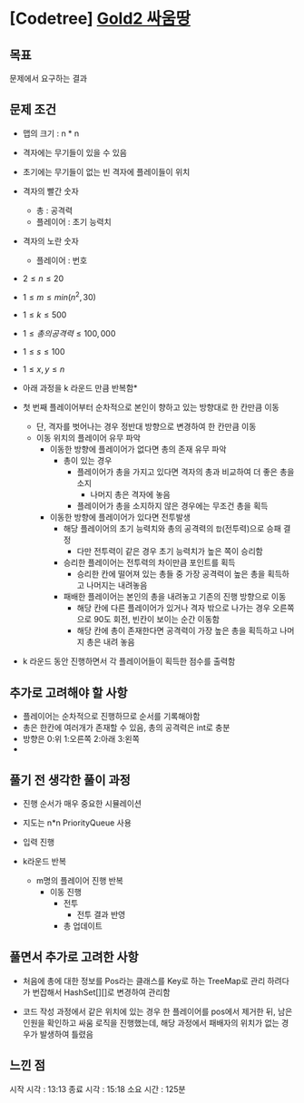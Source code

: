 # [Codetree] [Gold2 싸움땅](https://www.codetree.ai/training-field/frequent-problems/battle-ground/description?page=3&pageSize=20)

## 목표
문제에서 요구하는 결과

## 문제 조건
* 맵의 크기 : n * n
* 격자에는 무기들이 있을 수 있음
* 초기에는 무기들이 없는 빈 격자에 플레이들이 위치
* 격자의 빨간 숫자
  * 총 : 공격력
  * 플레이어 : 초기 능력치
* 격자의 노란 숫자
  * 플레이어 : 번호

* $2 \leq n \leq 20$
* $1 \leq m \leq min(n^2, 30)$
* $1 \leq k \leq 500$
* $1 \leq 총의 공격력 \leq 100,000$
* $1 \leq s \leq 100$
* $1 \leq x, y \leq n$

* 아래 과정을 k 라운드 만큼 반복함* 
* 첫 번째 플레이어부터 순차적으로 본인이 향하고 있는 방향대로 한 칸만큼 이동
  * 단, 격자를 벗어나는 경우 정반대 방향으로 변경하여 한 칸만큼 이동
  * 이동 위치의 플레이어 유무 파악
    * 이동한 방향에 플레이어가 없다면 총의 존재 유무 파악
      * 총이 있는 경우
        * 플레이어가 총을 가지고 있다면 격자의 총과 비교하여 더 좋은 총을 소지
          * 나머지 총은 격자에 놓음
        * 플레이어가 총을 소지하지 않은 경우에는 무조건 총을 획득
    * 이동한 방향에 플레이어가 있다면 전투발생
      * 해당 플레이어의 초기 능력치와 총의 공격력의 `합`(전투력)으로 승패 결정
        * 다만 전투력이 같은 경우 초기 능력치가 높은 쪽이 승리함
      * 승리한 플레이어는 전투력의 차이만큼 포인트를 획득
        * 승리한 칸에 떨어져 있는 총들 중 가장 공격력이 높은 총을 획득하고 나머지는 내려놓음
      * 패배한 플레이어는 본인의 총을 내려놓고 기존의 진행 방향으로 이동
        * 해당 칸에 다른 플레이어가 있거나 격자 밖으로 나가는 경우 오른쪽으로 90도 회전, 빈칸이 보이는 순간 이동함
        * 해당 칸에 총이 존재한다면 공격력이 가장 높은 총을 획득하고 나머지 총은 내려 놓음
* k 라운드 동안 진행하면서 각 플레이어들이 획득한 점수를 출력함

## 추가로 고려해야 할 사항
* 플레이어는 순차적으로 진행하므로 순서를 기록해야함
* 총은 한칸에 여러개가 존재할 수 있음, 총의 공격력은 int로 충분
* 방향은 0:위 1:오른쪽 2:아래 3:왼쪽
* 

## 풀기 전 생각한 풀이 과정
* 진행 순서가 매우 중요한 시뮬레이션
* 지도는 n*n PriorityQueue 사용
  

* 입력 진행
* k라운드 반복
   * m명의 플레이어 진행 반복
      * 이동 진행
         * 전투
           * 전투 결과 반영
         * 총 업데이트
  

## 풀면서 추가로 고려한 사항
* 처음에 총에 대한 정보를 Pos라는 클래스를 Key로 하는 TreeMap로 관리 하려다가 번잡해서 HashSet<Integer>[][]로 변경하여 관리함

* 코드 작성 과정에서 같은 위치에 있는 경우 한 플레이어를 pos에서 제거한 뒤, 남은 인원을 확인하고 싸움 로직을 진행했는데, 해당 과정에서 패배자의 위치가 없는 경우가 발생하여 틀렸음

## 느낀 점
시작 시각 : 13:13
종료 시각 : 15:18
소요 시간 : 125분
